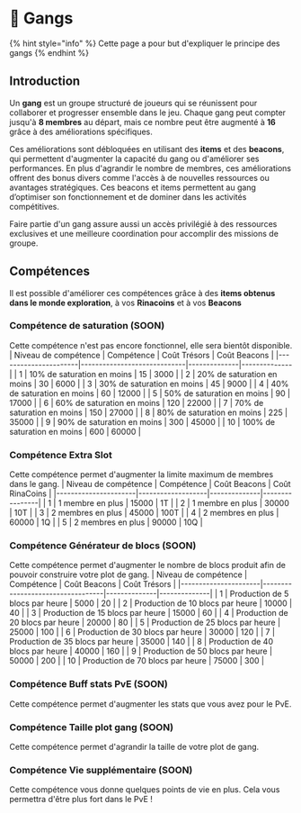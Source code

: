 # 👥 Gangs
{% hint style="info" %} Cette page a pour but d'expliquer le principe des gangs {% endhint %}
## Introduction

Un **gang** est un groupe structuré de joueurs qui se réunissent pour collaborer et progresser ensemble dans le jeu. Chaque gang peut compter jusqu'à **8 membres** au départ, mais ce nombre peut être augmenté à **16** grâce à des améliorations spécifiques.

Ces améliorations sont débloquées en utilisant des **items** et des **beacons**, qui permettent d'augmenter la capacité du gang ou d'améliorer ses performances. En plus d'agrandir le nombre de membres, ces améliorations offrent des bonus divers comme l'accès à de nouvelles ressources ou avantages stratégiques. Ces beacons et items permettent au gang d’optimiser son fonctionnement et de dominer dans les activités compétitives.

Faire partie d'un gang assure aussi un accès privilégié à des ressources exclusives et une meilleure coordination pour accomplir des missions de groupe.

## Compétences

Il est possible d'améliorer ces compétences grâce à des **items obtenus dans le monde exploration**, à vos **Rinacoins** et à vos **Beacons**

### Compétence de saturation (SOON)

Cette compétence n'est pas encore fonctionnel, elle sera bientôt disponible.
| Niveau de compétence | Compétence                        | Coût Trésors | Coût Beacons |
|----------------------|-----------------------------|--------------|--------------|
|                    1 | 10% de saturation en moins  |           15 |         3000 |
|                    2 | 20% de saturation en moins  |           30 |         6000 |
|                    3 | 30% de saturation en moins  |           45 |         9000 |
|                    4 | 40% de saturation en moins  |           60 |        12000 |
|                    5 | 50% de saturation en moins  |           90 |        17000 |
|                    6 | 60% de saturation en moins  |          120 |        22000 |
|                    7 | 70% de saturation en moins  |          150 |        27000 |
|                    8 | 80% de saturation en moins  |          225 |        35000 |
|                    9 | 90% de saturation en moins  |          300 |        45000 |
|                   10 | 100% de saturation en moins |          600 |        60000 |

### Compétence Extra Slot

Cette compétence permet d'augmenter la limite maximum de membres dans le gang.
| Niveau de compétence | Compétence              | Coût Beacons | Coût RinaCoins |
|----------------------|-------------------|--------------|----------------|
|                    1 | 1 membre en plus  |        15000 | 1T             |
|                    2 | 1 membre en plus  |        30000 | 10T            |
|                    3 | 2 membres en plus |        45000 | 100T           |
|                    4 | 2 membres en plus |        60000 | 1Q             |
|                    5 | 2 membres en plus |        90000 | 10Q            |

### Compétence Générateur de blocs (SOON)

Cette compétence permet d'augmenter le nombre de blocs produit afin de pouvoir construire votre plot de gang.
| Niveau de compétence | Compétence                             | Coût Beacons | Coût Trésors |
|----------------------|----------------------------------|--------------|--------------|
|                    1 | Production de 5 blocs par heure  |         5000 |           20 |
|                    2 | Production de 10 blocs par heure |        10000 |           40 |
|                    3 | Production de 15 blocs par heure |        15000 |           60 |
|                    4 | Production de 20 blocs par heure |        20000 |           80 |
|                    5 | Production de 25 blocs par heure |        25000 |          100 |
|                    6 | Production de 30 blocs par heure |        30000 |          120 |
|                    7 | Production de 35 blocs par heure |        35000 |          140 |
|                    8 | Production de 40 blocs par heure |        40000 |          160 |
|                    9 | Production de 50 blocs par heure |        50000 |          200 |
|                   10 | Production de 70 blocs par heure |        75000 |          300 |

### Compétence Buff stats PvE (SOON)

Cette compétence permet d'augmenter les stats que vous avez pour le PvE.

### Compétence Taille plot gang (SOON)

Cette compétence permet d'agrandir la taille de votre plot de gang.

### Compétence Vie supplémentaire (SOON)

Cette compétence vous donne quelques points de vie en plus. Cela vous permettra d'être plus fort dans le PvE !
